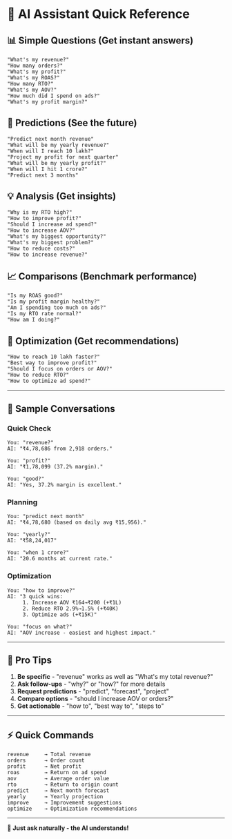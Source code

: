 # 🤖 AI Assistant Quick Reference

## 📊 Simple Questions (Get instant answers)

```
"What's my revenue?"
"How many orders?"
"What's my profit?"
"What's my ROAS?"
"How many RTO?"
"What's my AOV?"
"How much did I spend on ads?"
"What's my profit margin?"
```

## 🔮 Predictions (See the future)

```
"Predict next month revenue"
"What will be my yearly revenue?"
"When will I reach 10 lakh?"
"Project my profit for next quarter"
"What will be my yearly profit?"
"When will I hit 1 crore?"
"Predict next 3 months"
```

## 💡 Analysis (Get insights)

```
"Why is my RTO high?"
"How to improve profit?"
"Should I increase ad spend?"
"How to increase AOV?"
"What's my biggest opportunity?"
"What's my biggest problem?"
"How to reduce costs?"
"How to increase revenue?"
```

## 📈 Comparisons (Benchmark performance)

```
"Is my ROAS good?"
"Is my profit margin healthy?"
"Am I spending too much on ads?"
"Is my RTO rate normal?"
"How am I doing?"
```

## 🎯 Optimization (Get recommendations)

```
"How to reach 10 lakh faster?"
"Best way to improve profit?"
"Should I focus on orders or AOV?"
"How to reduce RTO?"
"How to optimize ad spend?"
```

---

## 💬 Sample Conversations

### Quick Check
```
You: "revenue?"
AI: "₹4,78,686 from 2,918 orders."

You: "profit?"
AI: "₹1,78,099 (37.2% margin)."

You: "good?"
AI: "Yes, 37.2% margin is excellent."
```

### Planning
```
You: "predict next month"
AI: "₹4,78,680 (based on daily avg ₹15,956)."

You: "yearly?"
AI: "₹58,24,017"

You: "when 1 crore?"
AI: "20.6 months at current rate."
```

### Optimization
```
You: "how to improve?"
AI: "3 quick wins:
     1. Increase AOV ₹164→₹200 (+₹1L)
     2. Reduce RTO 2.9%→1.5% (+₹40K)
     3. Optimize ads (+₹15K)"

You: "focus on what?"
AI: "AOV increase - easiest and highest impact."
```

---

## 🎯 Pro Tips

1. **Be specific** - "revenue" works as well as "What's my total revenue?"
2. **Ask follow-ups** - "why?" or "how?" for more details
3. **Request predictions** - "predict", "forecast", "project"
4. **Compare options** - "should I increase AOV or orders?"
5. **Get actionable** - "how to", "best way to", "steps to"

---

## ⚡ Quick Commands

```
revenue     → Total revenue
orders      → Order count
profit      → Net profit
roas        → Return on ad spend
aov         → Average order value
rto         → Return to origin count
predict     → Next month forecast
yearly      → Yearly projection
improve     → Improvement suggestions
optimize    → Optimization recommendations
```

---

**🚀 Just ask naturally - the AI understands!**
